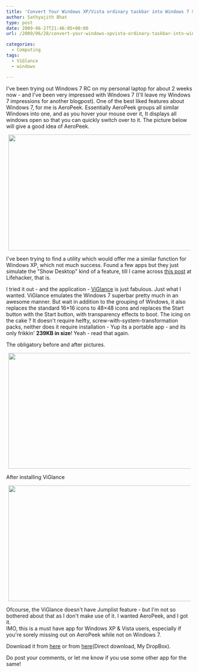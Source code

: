 ```yaml
---
title: 'Convert Your Windows XP/Vista ordinary taskbar into Windows 7 Superbar and Get AeroPeek in Windows XP & Vista'
author: Sathyajith Bhat
type: post
date: 2009-06-27T21:46:05+00:00
url: /2009/06/28/convert-your-windows-xpvista-ordinary-taskbar-into-windows-7-superbar-and-get-aeropeek-in-windows-xp-vista/

categories:
  - Computing
tags:
  - ViGlance
  - windows

---
```

I've been trying out Windows 7 RC on my personal laptop for about 2 weeks now - and I've been very impressed with Windows 7 (I'll leave my Windows 7 impressions for another blogpost). One of the best liked features about Windows 7, for me is AeroPeek. Essentially AeroPeek groups all similar Windows into one, and as you hover your mouse over it, It displays all windows open so that you can quickly switch over to it. The picture below will give a good idea of AeroPeek.

<!--more-->

<a style="margin: 0pt auto; padding: 0px 6px; text-align: center; display: block;" href="https://www.flickr.com/photos/sathyabhat/3666391564/"><img style="border: 0px none;" title="win 7 aero peek" src="https://static.flickr.com/3619/3666391564_a9862dc103.jpg" alt="" width="500" height="313" /></a>

I've been trying to find a utility which would offer me a similar function for Windows XP, which not much success. Found a few apps but they just simulate the "Show Desktop" kind of a feature, till I came across [this post][1] at Lifehacker, that is.



I tried it out - and the application - [ViGlance][2] is just fabulous. Just what I wanted. ViGlance emulates the Windows 7 superbar pretty much in an awesome manner. But wait in addition to the grouping of Windows, it also replaces the standard 16&#215;16 icons to 48&#215;48 icons and replaces the Start button with the Start button, with transparency effects to boot. The icing on the cake ? It doesn't require helfty, screw-with-system-transformation packs, neither does it require installation - Yup its a portable app - and its only frikkin' **239KB in size**! Yeah - read that again.

The obligatory before and after pictures.

<a id="aptureLink_F2YCX552b0" style="margin: 0pt auto; padding: 0px 6px; text-align: center; display: block;" href="https://www.flickr.com/photos/sathyabhat/3665626579/"><img style="border: 0px none;" title="Windows XP, before installing ViGlance" src="https://farm4.static.flickr.com/3399/3665626579_b7952418ec.jpg" alt="" width="500" height="313" /></a>

After installing ViGlance

<a id="aptureLink_sokNAYkt8F" style="margin: 0pt auto; padding: 0px 6px; text-align: center; display: block;" href="https://www.flickr.com/photos/sathyabhat/3666481812/"><img style="border: 0px none;" title="Windows XP, after installing ViGlance" src="https://farm4.static.flickr.com/3323/3666481812_5d11ebd0ea.jpg" alt="" width="500" height="313" /></a>

Ofcourse, the ViGlance doesn't have Jumplist feature - but I'm not so bothered about that as I don't make use of it. I wanted AeroPeek, and I got it.  
IMO, this is a must have app for Windows XP & Vista users, especially if you're sorely missing out on AeroPeek while not on Windows 7.

Download it from [here][2] or from [here][3](Direct download, My DropBox).

Do post your comments, or let me know if you use some other app for the same!

 [1]: https://lifehacker.com/5288408/viglance-converts-the-vanilla-taskbar-into-a-windows-7+like-superbar
 [2]: https://www.lee-soft.com/viglance/
 [3]: https://files.getdropbox.com/u/3353/ViGlance%20OneStep.zip
